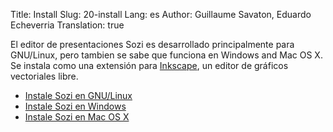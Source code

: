 Title: Install
Slug: 20-install
Lang: es
Author: Guillaume Savaton, Eduardo Echeverria
Translation: true

El editor de presentaciones Sozi es desarrollado principalmente para GNU/Linux,
pero tambien se sabe que funciona en Windows and Mac OS X.
Se instala como una extensión para [Inkscape](http://inkscape.org/),
un editor de gráficos vectoriales libre.

* [Instale Sozi en GNU/Linux](|filename|install-linux.md)
* [Instale Sozi en Windows](|filename|install-windows.md)
* [Instale Sozi en Mac OS X](|filename|install-osx.md)

